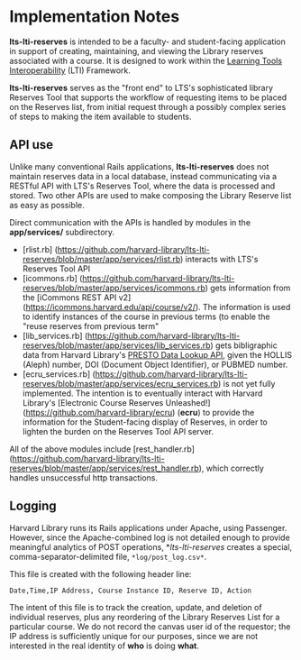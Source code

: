 # Implementation Notes

**lts-lti-reserves** is intended to be a faculty- and student-facing application in support of creating, maintaining, and viewing the Library reserves associated with a course. It is designed to work within the [Learning Tools Interoperability](http://www.imsglobal.org/activity/learning-tools-interoperability) (LTI) Framework.

**lts-lti-reserves** serves as the "front end" to LTS's sophisticated library Reserves Tool that supports the  workflow of requesting items to be placed on the Reserves list, from initial request through a possibly complex series of steps to making the item available to students.  
## API use

Unlike many conventional Rails applications, **lts-lti-reserves** does not maintain reserves data in a local database, instead communicating via a RESTful API with LTS's Reserves Tool, where the data is processed and stored. Two other APIs are used to make composing the Library Reserve list as easy as possible.


Direct communication with the APIs is handled by modules in the **app/services/** subdirectory.  

* [rlist.rb] (https://github.com/harvard-library/lts-lti-reserves/blob/master/app/services/rlist.rb) interacts with LTS's Reserves Tool API
* [icommons.rb] (https://github.com/harvard-library/lts-lti-reserves/blob/master/app/services/icommons.rb) gets information from the [iCommons REST API v2] (https://icommons.harvard.edu/api/course/v2/). The information is used to identify instances of the course in previous terms (to enable the "reuse reserves from previous term"
* [lib_services.rb] (https://github.com/harvard-library/lts-lti-reserves/blob/master/app/services/lib_services.rb) gets bibligraphic data from Harvard Library's [PRESTO Data Lookup API](https://wiki.harvard.edu/confluence/display/LibraryStaffDoc/PRESTO+Data+Lookup), given the HOLLIS (Aleph) number, DOI (Document Object Identifier), or PUBMED number.
* [ecru_services.rb] (https://github.com/harvard-library/lts-lti-reserves/blob/master/app/services/ecru_services.rb) is not yet fully implemented.  The intention is to eventually interact with Harvard Library's [Electronic Course Reserves Unleashed!] (https://github.com/harvard-library/ecru) (**ecru**) to provide the information for the Student-facing display of Reserves, in order to lighten the burden on the Reserves Tool API server.

All of the above modules include [rest_handler.rb] (https://github.com/harvard-library/lts-lti-reserves/blob/master/app/services/rest_handler.rb), which correctly handles unsuccessful http transactions.

## Logging

Harvard Library runs its Rails applications under Apache, using Passenger.  However, since the Apache-combined log is not detailed enough to provide meaningful analytics of POST operations, **lts-lti-reserves* creates a special, comma-separator-delimited file,
`*log/post_log.csv*`.


This file is created with the following header line:
```shell
Date,Time,IP Address, Course Instance ID, Reserve ID, Action
```

The intent of this file is to track the creation, update, and deletion of individual reserves, plus any reordering of the Library Reserves List for a particular course. We do not record the canvas user id of the requestor;  the IP address is sufficiently unique for our purposes, since we are not interested in the real identity of **who** is doing **what**.